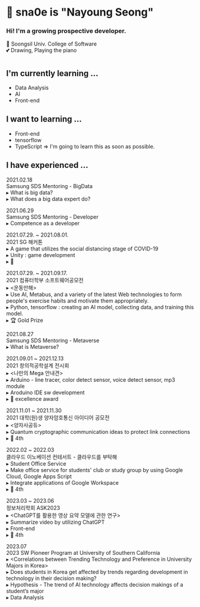 # 🙂 sna0e is "Nayoung Seong"
### Hi! I'm a growing prospective developer.

🏫 Soongsil Univ. College of Software <br>
💕 Drawing, Playing the piano

# 

## I'm currently learning ...
* Data Analysis
* AI
* Front-end


## I want to learning ...
* Front-end
* tensorflow
* TypeScript
=> I'm going to learn this as soon as possible.  


## I have experienced ...
2021.02.18  
  Samsung SDS Mentoring - BigData  
  ▸ What is big data?  
  ▸ What does a big data expert do?  

2021.06.29  
    Samsung SDS Mentoring - Developer  
    ▸ Competence as a developer  

2021.07.29. ~ 2021.08.01.  
  2021 SG 해커톤  
  ▸ A game that utilizes the social distancing stage of COVID-19  
  ▸ Unity : game development   
  ▸ 🥉  

2021.07.29. ~ 2021.09.17.  
  2021 컴퓨터학부 소프트웨어공모전  
  ▸ <운동만해>  
  ▸ Use AI, Metabus, and a variety of the latest Web technologies to form people's exercise habits and motivate them appropriately.  
  ▸ Python, tensorflow : creating an AI model, collecting data, and training this model.  
  ▸ 🏆 Gold Prize  

2021.08.27   
  Samsung SDS Mentoring - Metaverse   
  ▸ What is Metaverse?  

2021.09.01 ~ 2021.12.13  
  2021 창의적공학설계 전시회  
  ▸ <나만의 Mega 안내견>  
  ▸ Arduino - line tracer, color detect sensor, voice detect sensor, mp3 module  
  ▸ Aroduino IDE sw development   
  ▸ 🏅 excellence award  

2021.11.01 ~ 2021.11.30  
  2021 대학(원)생 양자암호통신 아이디어 공모전  
  ▸ <양자사공듀>  
  ▸ Quantum cryptographic communication ideas to protect link connections  
  ▸ 🏅 4th  

2022.02 ~ 2022.03   
클라우드 이노베이션 컨테서트 - 클라우드를 부탁해   
  ▸ <SOS> Student Office Service  
  ▸ Make office service for students' club or study group by using Google Cloud, Google Apps Script   
  ▸ Integrate applications of Google Workspace   
  ▸ 🏅 4th   

2023.03 ~ 2023.06   
정보처리학회 ASK2023   
  ▸ <ChatGPT를 활용한 영상 요약 모델에 관한 연구>   
  ▸ Summarize video by utilizing ChatGPT   
  ▸ Front-end   
  ▸ 🏅 4th  

2023.07   
2023 SW Pioneer Program at University of Southern California   
  ▸ \<Correlations between Trending Technology and Preference in  University Majors in Korea>   
  ▸ Does students in Korea get affected by trends regarding development in technology in their decision making?   
  ▸ Hypothesis - The trend of AI technology affects decision makings of a student’s major   
  ▸ Data Analysis   

  
<!--
**sna0e/sna0e** is a ✨ _special_ ✨ repository because its `README.md` (this file) appears on your GitHub profile.

Here are some ideas to get you started:

- 🔭 I’m currently working on ...
- 🌱 I’m currently learning ...
- 👯 I’m looking to collaborate on ...
- 🤔 I’m looking for help with ...
- 💬 Ask me about ...
- 📫 How to reach me: ...
- 😄 Pronouns: ...
- ⚡ Fun fact: ...
-->
